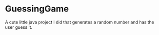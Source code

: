 # GuessingGame
A cute little java project I did that generates a random number and has the user guess it. 
